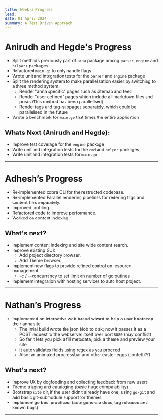 ```yaml
---
title: Week-3 Progress
lead:
date: 01 April 2024
summary: A Test Driven Approach
---
```


# Anirudh and Hegde's Progress

- Split methods previously part of `anna` package among `parser`, `engine` and `helpers` packages
- Refactored `main.go` to only handle flags
- Wrote unit and integration tests for the `parser` and `engine` package
- Split the rendering system to make parallelisation easier by switching to a three method system.
  - Render "anna specific" pages such as sitemap and feed
  - Render "user defined" pages which include all markdown files and posts (This method has been parallelised)
  - Render tags and tag-subpages separately, which could be parallelised in the future
- Wrote a benchmark for `main.go` that times the entire application

## Whats Next (Anirudh and Hegde):

- Improve test coverage for the `engine` package
- Write unit and integration tests for the `cmd`  and `helper` packages
- Write unit and integration tests for `main.go`

---

# Adhesh’s Progress

- Re-implemented cobra CLI for the restructed codebase.
- Re-implemented Parallel rendering pipelines for redering tags and content files separately.
- Improved profiling.
- Refactored code to improve performance.
- Worked on content indexing.

## What's next?

- Implement content indexing and site wide content search.
- Improve existing GUI:
  - Add project directory browser.
  - Add Theme browser.
- Implement new flags to provide refined control on resource management.
  - -c / --concurrency to set limit on number of goroutines.
- Implement integration with hosting services to auto host project.

---

# Nathan’s Progress

- Implemented an interactive web based wizard to help a user bootstrap their anna site
  - The intial build wrote the json blob to disk; now it passes it as a POST request to the webserver itself over port `8080` (may conflict)
  - So far it lets you pick a fill metadata, pick a theme and preview your site
  - It auto validates fields using regex as you proceed
  - Also: an animated progressbar and other easter-eggs (confetti??) 

## What's next?

- Improve UX by dogfooding and collecting feedback from new users
- Theme triaging and cataloging (basic hugo compatability)
- Bootstrap `site` dir, if the user didn't already have one, using `go-git` and add basic git-submodule support for themes
- Implement go best practices: (auto generate docs, tag releases and known bugs)

---
